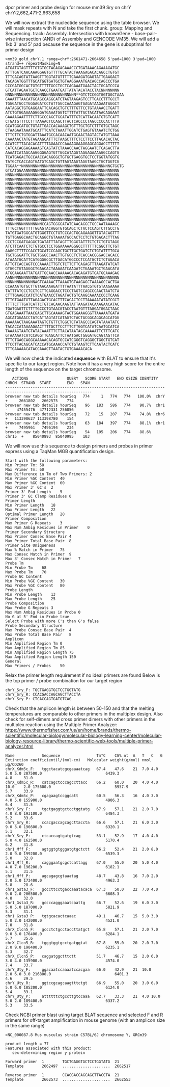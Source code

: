 
dpcr primer and probe design for mouse mm39 Sry on chrY
chrY:2,662,471-2,663,658

We will now extract the nucleotide sequence using the table browser. We will mask repeats with N and take the first chunk. group: Mapping and Sequencing. track: Assembly. Intersection with knownGene - base-pair-wise intersection (AND) of Assembly and GENCODE VM35. We will add a 1kb 3' and 5' pad because the sequence in the gene is suboptimal for primer design  
```
>mm39_gold_chrY.1 range=chrY:2661471-2664658 5'pad=1000 3'pad=1000 strand=+ repeatMasking=N
ATGATGTAGTTTTGTGTGCTAGAGAGAAACCCTGATAAACAGAAAGATGC
ATTTGATCAACAAAGGAGTGTTTTGCATACTAAAGAGACACAGCCTGTGT
TTTCACAGTATTAAGTTTGGTATGTTTTTCAAAGATGAGTATTGAAGACT
TACAGATGGTTTGCATGGTGATGCTGTAAGGAAATGACAGCCAGCCCTGA
CCCGATGGCACTGTGTTTTTGCCTGCTCAGAAATGAACTACTGCATCCCA
GTCATTAGAATGCTCAACCTGAATGATTATATACATACCTACNNNNNNNN
NNNNNNNNNNNNNNNNNNNNNNNNNNNNNNN**GTCTCCGGTGGTGGCTAAA
GAAATTTAACATGCAGCCAGGCATCTAGTAAGAGTCCTTGACCTTTGCCT
TGGGATGCCTGGGAGATCCTATTGGCCAAAGAGTAAGATAAGAATAGGCT
AATAGGCTGTGAGGAATTCACAGCTGTCTTTGTTCCTGTAAAACCTGATT
ATCTGTGGAAAAGGGGATGAAATGGTCTTTTATTACTACATAACAGGAAT
GAAAAGAATTTTCTTGCCCAGCTGGATATTTGTCATTACAATGTGTCATT
CTGATGTTTCCTTTAAAACTCCAGCTTACTCACCCCTAGCCCCCACTTTA
GCATGGCATGCTGTATTGACCACAAAGCTGTTTGCTGTCTTTGTGCTAGC
CTAAGAATAAATGCATTTCATCTAAATTGGATCTGAGTGTAAATCTCTGG
TTTCTTCTGTGGATTAAATGCCACAACAATGCAACTAGTACTATGTTAAA
CAAAAACTATGTAGAAGCATTTCTAAGCTTTCTCCTTCCTTACACACTAC
ACATCTTTACACACATTTTAGAACCCAAAAGGAAGGAGCAGGACCTTTTT
CATGACAGGAGAAAAGTCAGTATCTAAACCAACTAGGAATCTCAGACTTA
AAAATCATAGCAAGGGGGAGTGTTGGCATAGGTAGGAGAAAAGGCCAGTG
TCATGAGACTGCCAACCACAGGGCTGTGCTGAGGTGCTCCTGGTATGGTG
TATGCTCACCAGTGATGTCAGCTGTTAGTAAGTAGGTAAGCTGCTGGTCG
TGGAA**NNNNNNNNNNNNNNNNNNNNNNNNNNNNNNNNNNNNNNNGTGGTG
GTCATGGAANNNNNNNNNNNNNNNNNNNNNNNNNNNNNNNNNNNNNNNNN
NNNNNNNNNNNNNNNNNNNNNNNNNNNNNNNNNNNNNNNNNNNNNNNNNN
NNNNNNNNNNNNNNNNNNNNNNNNNNNNNNNNNNNNNNNNNNNNNNNNNN
NNNNNNNNNNNNNNNNNNNNNNNNNNNNNNNNNNNNNNNNNNNNNNNNNN
NNNNNNNNNNNNNNNNNNNNNNNNNNNNNNNNNNNNNNNNNNNNNNNNNN
NNNNNNNNNNNNNNNNNNNNNNNNNNNNNNNNNNNNNNNNNNNNNNNNNN
NNNNNNNNNNNNNNNNNNNNNNNNNNNNNNNNNNNNNNNNNNNNNNNNNN
NNNNNNNNNNNNNNNNNNNNNNNNNNNNNNNNNNNNNNNNNNNNNNNNNN
NNNNNNNNNNNNNNNNNNNNNNNNNNNNNNNNNNNNNNNNNNNNNNNNNN
NNNNNNNNNNNNNNNNNNNNNNNNNNNNNNNNNNNNNNNNNNNNNNNNNN
NNNNNNNNNNNNNNNNNNNNNNNNNNNNNNNNNNNNNNNNNNNNNNNNNN
NNNNNNNNNNNNNNNNNNNNNNNNNNNNNNNNNNNNNNNNNNNNNNNNNN
NNNNNNNNNNNNNNNNCCAGTGGGGATATCAACAGGCTGCCAATAAAAGC
TTTGCTGGTTTTTGGAGTACAGGTGTGCAGCTCTACTCCAGTCTTGCCTG
TATGTGATGGCATGTGGGTTCCTGTCCCACTGCAGAAGGTTGTACAGTTT
TGTTGAGGCAACTGCAGGCTGTAAAATGCCACTCCTCTGTGACACTTTAG
CCCTCCGATGAGGCTGATATTTATAGTTTGGGTATTTCTCTCTGTGTAGG
ATCTTCAATCTCTGTGCCTCCTGGAAAAAGGGCCTTTTTTCGGCTTCTGT
AAGGCTTTTCCACCTGCATCCCAGCTGCTTGCTGATCTCTGTATTTTGCA
TGCTGGGATTCTGCTGGGCCAACTTGTGCCTCTCACCACGGGACCACACC
ATAAATGCATTCATGGGGCGCTTGACATGGCCCTCCATGCTCTCTAGACA
ATTGTCACCAGTCCCAAAACTTGTCTCTTCTTCAGAGTTTAAGATATCAT
GTGGCTGTAGGGCTGAACACTAAAAATCAAGATCTGAAATGCTGAACATA
ATGGAAGAATTATGATTGCAACCAAAAAGACAGAGATGTGATGCAAAGAG
AANNNNNNNNNNNNNNNNNNNNNNNNNNNNNNNNNNNNNNNNNNNNNNNN
NNNNNNNNNNNNNAGTCAAAACTTAAAGTGTAAGAGCTAAAAGCCACTGA
CCAAAATGTGCTTGTAACAAAGATTTTAATATTTAACGTGTGTAAGAAAA
TATTTATCCCTCCTCCTTCAGGACCTCCCTAGTCCAGCCCAACTAATCTA
CTTTGAAGCCATCTCATGAACCTAGATACTGTCAAGCAAAACCCCTCAAG
TTTGTGAATGTTAGAGACTGCACTTTCACACTCCTTAAAAATATATCGCT
TTTTCTTTGATCATTCTGTCACAACAAGTATTAAGATACAAAGAACATAC
TGATGAGTTCTTTTGCCCTGTAACGTACCTAATGTTTAGGATGGACTAAC
GTGAGAAATTAACGAGCTTGCAAAAGTAGTGGAAAGGGTTAAAAATGATA
AGCATGGAACCTATCATTAGTATCATAGTCTACTACGGCAGGCAGCATGG
AAAAAACTAAGAAATAGTCTGTTCTGGCTCTATAGCCCAGTATAAATATC
TACACCATAAAAGAACTTTTGCTTCCTTTCTTGGTCATATCAATGCATCA
TAAAAGTAATGTATACAAATTTCTTACATAATAGCAAAAATTCTTTCATG
GTAAAAATCATCCAGGTTGAGCATTCTAATGACTGGGATGCAGTAGTTCA
TTTCTGAGCAGGCAAAAACACAGTGCCATCGGGTCAGGGCTGGCTGTCAT
TTCCTTACAGCATCACCATGCAAACCATCTGTAAGTCTTCAATACTCATC
TTTGAAAAACATACCAAACTTAATACTGTGAAAACACA
```
We will now check the indicated **sequence** with BLAT to ensure that it's specific to our target region. Note how it has a very high score for the entire length of the sequence on the target chromosome.
```
   ACTIONS                 QUERY   SCORE START   END QSIZE IDENTITY  CHROM  STRAND  START       END   SPAN
------------------------------------------------------------------------------------------------------------
browser new tab details YourSeq   774     1   774   774   100.0%  chrY   +     2661802   2662575    774
browser new tab details YourSeq    96   183   586   774    90.7%  chr1   -    47455476  47712331 256856
browser new tab details YourSeq    72    15   207   774    74.8%  chr6   +   113398627 113398780    154
browser new tab details YourSeq    63   184   397   774    88.1%  chr1   +     7495961   7496194    234
browser new tab details YourSeq    54   105   206   774    88.6%  chr15  +    85040893  85040995    103
```
We will now use this sequence to design primers and probes in primer express using a TaqMan MGB quantification design. 
```
Start with the following parameters:
Min Primer Tm: 58
Max Primer Tm: 60
Max Difference in Tm of Two Primers: 2
Min Primer %GC Content	40
Max Primer %GC Content	60
Max Primer 3' GC's	2
Primer 3' End Length	5
Primer 3' GC Clamp Residues	0
Primer Length	
Min Primer Length	18
Max Primer Length	22
Optimal Primer Length	20
Primer Composition	
Max Primer G Repeats	3
Max Num Ambig Residues in Primer	0
Primer Secondary Structure	
Max Primer Consec Base Pair	4
Max Primer Total Base Pair	8
Primer Site Uniqueness	
Max % Match in Primer	75
Max Consec Match in Primer	9
Max 3' Consec Match in Primer	7
Probe Tm	
Min Probe Tm	68
Max Probe Tm	70
Probe GC Content	
Min Probe %GC Content	30
Max Probe %GC Content	80
Probe Length	
Min Probe Length	13
Max Probe Length	25
Probe Composition	
Max Probe G Repeats	3
Max Num Ambig Residues in Probe	0
No G at 5' End in Probe	true
Select Probe with more C's than G's	false
Probe Secondary Structure	
Max Probe Consec Base Pair	4
Max Probe Total Base Pair	8
Amplicon	
Min Amplified Region Tm	0
Max Amplified Region Tm	85
Min Amplified Region Length	75
Max Amplified Region Length	150
General	
Max Primers / Probes	50
```
Relax the primer length requirement if no ideal primers are found
Below is the top primer / probe combination for our target region

```
chrY_Sry_F: TGCTGAGGTGCTCCTGGTATG
chrY_Sry_R: CCACGACCAGCAGCTTACCTA
chrY_Sry_P: CTCACCAGTGATGTCAG
```

Check that the amplicon length is between 50-150 and that the melting temperatures are comparable to other primers in the multiplex design. Also check for self-dimers and cross primer dimers with other primers in the multiplex reaction using the Multiple Primer Analyzer: https://www.thermofisher.com/us/en/home/brands/thermo-scientific/molecular-biology/molecular-biology-learning-center/molecular-biology-resource-library/thermo-scientific-web-tools/multiple-primer-analyzer.html

```
Name         	Sequence              	Tm°C	CG%	nt	A	T	C	G	Extinction coefficient(l/(mol·cm)	Molecular weight(g/mol)	nmol	µg/OD260
chrX_Kdm5c_F:	tggctacatcgcgaaaatcag 	67.4	47.6	21	7.0	4.0	5.0	5.0	207500.0                         	6439.3                 	4.8 	31.0
chrX_Kdm5c_R:	catcagctcccagccttacc  	66.2	60.0	20	4.0	4.0	10.0	2.0	175600.0                         	5957.9                 	5.7 	33.9
chrX_Kdm5c_P:	cgagaagtccggcatt      	60.5	56.3	16	4.0	3.0	4.0	5.0	155900.0                         	4906.3                 	6.4 	31.5
chrY_Sry_F:  	tgctgaggtgctcctggtatg 	67.9	57.1	21	2.0	7.0	4.0	8.0	193100.0                         	6484.3                 	5.2 	33.6
chrY_Sry_R:  	ccacgaccagcagcttaccta 	66.6	57.1	21	6.0	3.0	9.0	3.0	196600.0                         	6320.1                 	5.1 	32.1
chrY_Sry_P:  	ctcaccagtgatgtcag     	53.1	52.9	17	4.0	4.0	5.0	4.0	162500.0                         	5170.4                 	6.2 	31.8
chr1_Mff_F:  	agtggtgtgggatgtgctctt 	66.2	52.4	21	2.0	8.0	2.0	9.0	199200.0                         	6539.3                 	5.0 	32.8
chr1_Mff_R:  	cagggaatgcgctcattagg  	67.0	55.0	20	5.0	4.0	4.0	7.0	196200.0                         	6182.1                 	5.1 	31.5
chr1_Mff_P:  	agcagagcgtaaatag      	48.7	43.8	16	7.0	2.0	2.0	5.0	173400.0                         	4963.3                 	5.8 	28.6
chr1_Gsta3_F:	gcccttcctgaccaaatacaca	67.3	50.0	22	7.0	4.0	9.0	2.0	206500.0                         	6608.3                 	4.8 	32.0
chr1_Gsta3_R:	gccccagggaaatcaattg   	66.7	52.6	19	6.0	3.0	5.0	5.0	187000.0                         	5821.9                 	5.3 	31.1
chr1_Gsta3_P:	tgtgcacactcaaac       	49.1	46.7	15	5.0	3.0	5.0	2.0	142000.0                         	4521.0                 	7.0 	31.8
chrX_Clcn5_F:	gccctctgcctaccttatgct 	65.8	57.1	21	2.0	7.0	9.0	3.0	176400.0                         	6284.1                 	5.7 	35.6
chrX_Clcn5_R:	tgggtggtgcctgatggtat  	67.8	55.0	20	2.0	7.0	2.0	9.0	190400.0                         	6235.1                 	5.3 	32.7
chrX_Clcn5_P:	caggatggctttctt       	51.7	46.7	15	2.0	6.0	3.0	4.0	135900.0                         	4574.0                 	7.4 	33.7
chrY_Uty_F:  	ggacaatccaaaatccacgaa 	66.0	42.9	21	10.0	2.0	6.0	3.0	216800.0                         	6401.3                 	4.6 	29.5
chrY_Uty_R:  	ggtccgcagcaagtttctgt  	66.9	55.0	20	3.0	6.0	5.0	6.0	185200.0                         	6124.0                 	5.4 	33.1
chrY_Uty_P:  	attttttctgccttgtccaaa 	62.7	33.3	21	4.0	10.0	5.0	2.0	189400.0                         	6337.2                 	5.3 	33.5
```

Check NCBI primer blast using target BLAT sequence and selected F and R primers for off-target amplification in mouse genome (with an amplicon size in the same range)
```
>NC_000087.8 Mus musculus strain C57BL/6J chromosome Y, GRCm39

product length = 77
Features associated with this product:
   sex-determining region y protein

Forward primer  1        TGCTGAGGTGCTCCTGGTATG  21
Template        2662497  .....................  2662517

Reverse primer  1        CCACGACCAGCAGCTTACCTA  21
Template        2662573  .....................  2662553
```




